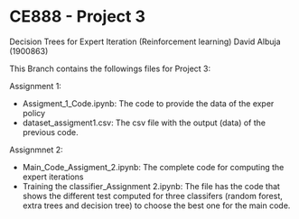 # CE888 - Project 3
Decision Trees for Expert Iteration (Reinforcement learning)
David Albuja (1900863)

This Branch contains the followings files for Project 3:

Assignment 1:
* Assigment_1_Code.ipynb: The code to provide the data of the exper policy
* dataset_assigment1.csv: The csv file with the output (data) of the previous code.

Assignmnet 2:
* Main_Code_Assigment_2.ipynb: The complete code for computing the expert iterations
* Training the classifier_Assignment 2.ipynb: The file has the code that shows the different test computed for three classifers (random forest, extra trees and decision tree) to choose the best one for the main code.
